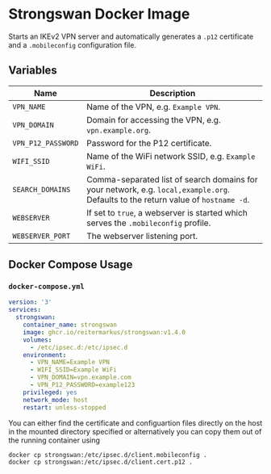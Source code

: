 # Strongswan Docker Image

Starts an IKEv2 VPN server and automatically generates a `.p12` certificate and a `.mobileconfig` configuration file.

## Variables

| Name | Description |
|------|-------------|
| `VPN_NAME` | Name of the VPN, e.g. `Example VPN`. |
| `VPN_DOMAIN` | Domain for accessing the VPN, e.g. `vpn.example.org`. |
| `VPN_P12_PASSWORD` | Password for the P12 certificate. |
| `WIFI_SSID` | Name of the WiFi network SSID, e.g. `Example WiFi`. |
| `SEARCH_DOMAINS` | Comma-separated list of search domains for your network, e.g. `local,example.org`. Defaults to the return value of `hostname -d`. |
| `WEBSERVER` | If set to `true`, a webserver is started which serves the `.mobileconfig` profile. |
| `WEBSERVER_PORT` | The webserver listening port. |

## Docker Compose Usage

### `docker-compose.yml`

```yml
version: '3'
services:
  strongswan:
    container_name: strongswan
    image: ghcr.io/reitermarkus/strongswan:v1.4.0
    volumes:
      - /etc/ipsec.d:/etc/ipsec.d
    environment:
      - VPN_NAME=Example VPN
      - WIFI_SSID=Example WiFi
      - VPN_DOMAIN=vpn.example.com
      - VPN_P12_PASSWORD=example123
    privileged: yes
    network_mode: host
    restart: unless-stopped
```

You can either find the certificate and configuartion files directly on the host in the mounted directory specified or alternatively you can copy them out of the running container using

```sh
docker cp strongswan:/etc/ipsec.d/client.mobileconfig .
docker cp strongswan:/etc/ipsec.d/client.cert.p12 .
```
